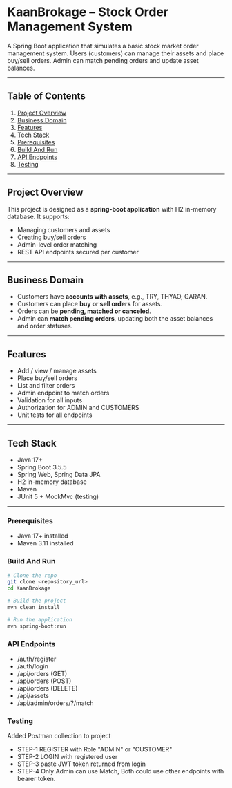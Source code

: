 # KaanBrokage – Stock Order Management System

A Spring Boot application that simulates a basic stock market order management system. Users (customers) can manage their assets and place buy/sell orders. Admin can match pending orders and update asset balances.

---

## Table of Contents
1. [Project Overview](#project-overview)  
2. [Business Domain](#business-domain)  
3. [Features](#features)  
4. [Tech Stack](#tech-stack)  
5. [Prerequisites](#prerequisites)
6. [Build And Run](#build-and-run)
7. [API Endpoints](#api-endpoints)  
8. [Testing](#testing)  

---

## Project Overview
This project is designed as a **spring-boot application** with H2 in-memory database. It supports:
- Managing customers and assets
- Creating buy/sell orders
- Admin-level order matching
- REST API endpoints secured per customer  

---

## Business Domain
- Customers have **accounts with assets**, e.g., TRY, THYAO, GARAN.  
- Customers can place **buy or sell orders** for assets.  
- Orders can be **pending, matched or canceled**.  
- Admin can **match pending orders**, updating both the asset balances and order statuses.

---

## Features
- Add / view / manage assets  
- Place buy/sell orders  
- List and filter orders  
- Admin endpoint to match orders  
- Validation for all inputs
- Authorization for ADMIN and CUSTOMERS
- Unit tests for all endpoints  

---

## Tech Stack
- Java 17+  
- Spring Boot 3.5.5 
- Spring Web, Spring Data JPA  
- H2 in-memory database  
- Maven  
- JUnit 5 + MockMvc (testing)  

---

### Prerequisites
- Java 17+ installed  
- Maven 3.11 installed  

### Build And Run
```bash
# Clone the repo
git clone <repository_url>
cd KaanBrokage

# Build the project
mvn clean install

# Run the application
mvn spring-boot:run
```

### API Endpoints
- /auth/register
- /auth/login
- /api/orders (GET)
- /api/orders (POST)
- /api/orders (DELETE)
- /api/assets
- /api/admin/orders/?/match

### Testing

Added Postman collection to project

- STEP-1 REGISTER with Role "ADMIN" or "CUSTOMER"
- STEP-2 LOGIN with registered user
- STEP-3 paste JWT token returned from login
- STEP-4 Only Admin can use Match, Both could use other endpoints with bearer token.
